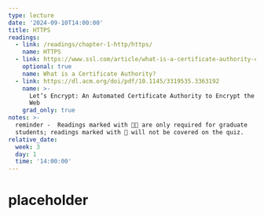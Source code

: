 ```yaml
---
type: lecture
date: '2024-09-10T14:00:00'
title: HTTPS
readings:
  - link: /readings/chapter-1-http/https/
    name: HTTPS
  - link: https://www.ssl.com/article/what-is-a-certificate-authority-ca/
    optional: true
    name: What is a Certificate Authority?
  - link: https://dl.acm.org/doi/pdf/10.1145/3319535.3363192
    name: >-
      Let’s Encrypt: An Automated Certificate Authority to Encrypt the Entire
      Web
    grad_only: true
notes: >-
  reminder -  Readings marked with 🧑‍🎓 are only required for graduate
  students; readings marked with 📵 will not be covered on the quiz.
relative_date:
  week: 3
  day: 1
  time: '14:00:00'
---
```

# placeholder